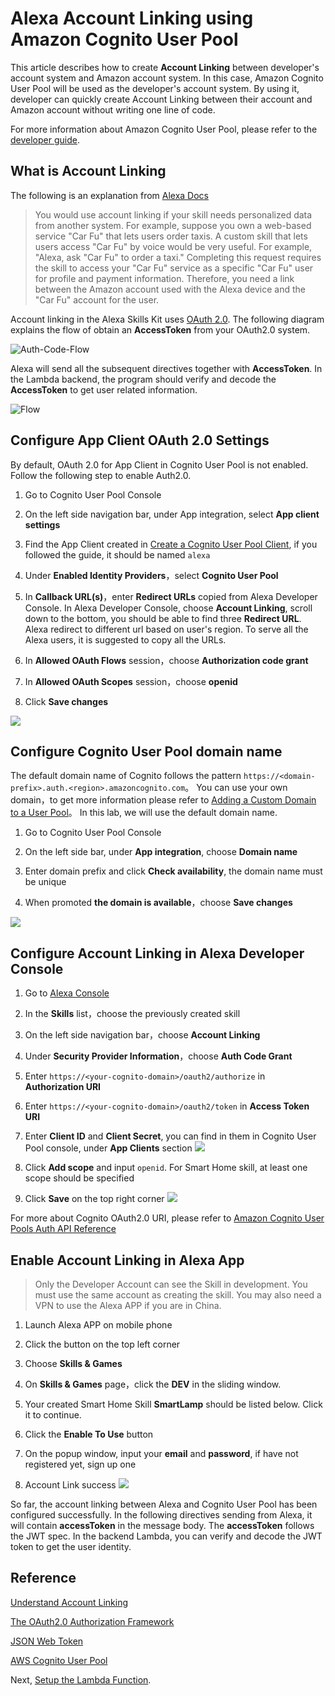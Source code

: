 # Alexa Account Linking using Amazon Cognito User Pool

This article describes how to create **Account Linking** between developer's account 
system and Amazon account system. In this case, Amazon Cognito User Pool will be
used as the developer's account system. By using it, developer can quickly create 
Account Linking between their account and Amazon account without writing one line of code. 

For more information about Amazon Cognito User Pool, please refer to the 
[developer guide](https://docs.aws.amazon.com/cognito/latest/developerguide/cognito-user-identity-pools.html).

## What is Account Linking

The following is an explanation from [Alexa Docs](https://developer.amazon.com/docs/account-linking/understand-account-linking.html#account-linking-and-the-skill-model)

> You would use account linking if your skill needs personalized data from another system. 
> For example, suppose you own a web-based service "Car Fu" that lets users order taxis. 
> A custom skill that lets users access "Car Fu" by voice would be very useful. For example, 
> "Alexa, ask "Car Fu" to order a taxi." Completing this request requires the skill to access 
> your "Car Fu" service as a specific "Car Fu" user for profile and payment information. Therefore, 
> you need a link between the Amazon account used with the Alexa device and the "Car Fu" account 
> for the user.

Account linking in the Alexa Skills Kit uses [OAuth 2.0](https://tools.ietf.org/html/rfc6749). 
The following diagram explains the flow of obtain an **AccessToken** from your OAuth2.0 system.

![Auth-Code-Flow](assets/auth-code-flow.png)

Alexa will send all the subsequent directives together with **AccessToken**. In the Lambda
backend, the program should verify and decode the **AccessToken** to get user related information.

![Flow](assets/skill-interaction-flow.png)

## Configure App Client OAuth 2.0 Settings

By default, OAuth 2.0 for App Client in Cognito User Pool is not enabled. Follow the following
step to enable Auth2.0. 

1. Go to Cognito User Pool Console

1. On the left side navigation bar, under App integration, select **App client settings**

1. Find the App Client created in [Create a Cognito User Pool Client](./create-cup-client.md), if you
followed the guide, it should be named `alexa`

1. Under **Enabled Identity Providers**，select **Cognito User Pool**

1. In **Callback URL(s)**，enter **Redirect URLs** copied from Alexa Developer Console. In Alexa Developer Console,
choose **Account Linking**, scroll down to the bottom, you should be able to find three **Redirect URL**. Alexa redirect 
to different url based on user's region. To serve all the Alexa users, it is suggested to copy all the URLs.

1. In **Allowed OAuth Flows** session，choose **Authorization code grant**

1. In **Allowed OAuth Scopes** session，choose **openid**

1. Click **Save changes**

![](assets/configure-cup-oauth.png)


## Configure Cognito User Pool domain name

The default domain name of Cognito follows the pattern `https://<domain-prefix>.auth.<region>.amazoncognito.com`。
You can use your own domain，to get more information please refer to 
[Adding a Custom Domain to a User Pool](https://docs.aws.amazon.com/cognito/latest/developerguide/cognito-user-pools-add-custom-domain.html#cognito-user-pools-add-custom-domain-adding)。
In this lab, we will use the default domain name.

1. Go to Cognito User Pool Console

1. On the left side bar, under **App integration**, choose **Domain name**

1. Enter domain prefix and click **Check availability**, the domain name must be unique

1. When promoted **the domain is available**，choose **Save changes**

![](assets/cognito-domain.png)


## Configure Account Linking in Alexa Developer Console

1. Go to [Alexa Console](https://developer.amazon.com/alexa/console/ask)

1. In the **Skills** list，choose the previously created skill

1. On the left side navigation bar，choose **Account Linking**

1. Under **Security Provider Information**，choose **Auth Code Grant**

1. Enter `https://<your-cognito-domain>/oauth2/authorize` in **Authorization URI**

1. Enter `https://<your-cognito-domain>/oauth2/token` in **Access Token URI**

1. Enter **Client ID** and **Client Secret**, you can find in them in Cognito User Pool console, under **App Clients** section
![](assets/find-client-credentials.png)

1. Click **Add scope** and input `openid`. For Smart Home skill, at least one scope should be specified

1. Click **Save** on the top right corner
![](assets/configure-alexa-account-linking.png)

For more about Cognito OAuth2.0 URI, please refer to 
[Amazon Cognito User Pools Auth API Reference](https://docs.aws.amazon.com/cognito/latest/developerguide/cognito-userpools-server-contract-reference.html)

## Enable Account Linking in Alexa App

> Only the Developer Account can see the Skill in development. You must use the same account as creating
> the skill. You may also need a VPN to use the Alexa APP if you are in China.

1. Launch Alexa APP on mobile phone

1. Click the button on the top left corner

1. Choose **Skills & Games** 

1. On **Skills & Games** page，click the **DEV** in the sliding window. 

1. Your created Smart Home Skill **SmartLamp** should be listed below. Click it to continue.

1. Click the **Enable To Use** button

1. On the popup window, input your **email** and **password**, if have not registered yet, sign up one

1. Account Link success
![](assets/account-linking-success.jpeg)

So far, the account linking between Alexa and Cognito User Pool has been configured successfully. In 
the following directives sending from Alexa, it will contain **accessToken** in the message body. 
The **accessToken** follows the JWT spec. In the backend Lambda, you can verify and decode the JWT token
to get the user identity.

## Reference
[Understand Account Linking](https://developer.amazon.com/docs/account-linking/understand-account-linking.html)

[The OAuth2.0 Authorization Framework](https://tools.ietf.org/html/rfc6749)

[JSON Web Token](https://en.wikipedia.org/wiki/JSON_Web_Token)

[AWS Cognito User Pool](https://docs.aws.amazon.com/zh_cn/cognito/latest/developerguide/cognito-user-identity-pools.html)


Next, [Setup the Lambda Function](./create-lambda.md).
